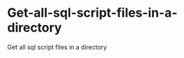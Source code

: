 Get-all-sql-script-files-in-a-directory
=======================================

Get all sql script files in a directory
